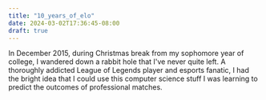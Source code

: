 ```yaml
---
title: "10_years_of_elo"
date: 2024-03-02T17:36:45-08:00
draft: true
---
```


In December 2015, during Christmas break from my sophomore year of college, I wandered down a rabbit hole that I've never quite left. A thoroughly addicted League of Legends player and esports fanatic, I had the bright idea that I could use this computer science stuff I was learning to predict the outcomes of professional matches. 

